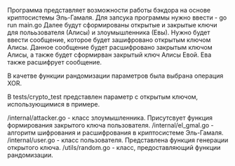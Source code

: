 Программа представляет возможности работы бэкдора на основе криптосистемы Эль-Гамаля.
Для запсука программы нужно ввести - go run main.go
Далее будут сформированы открытые и закрытые ключи для полььзователя (Алисы) и злоумышленника (Евы).
Нужно будет ввести сообщение, которое будет зашифровано открытым ключом Алисы.
Данное сообщение будет расшифровано закрытым ключом Алисы, а также будет сформирван закрытый ключ Алисы Евой.
Ева также расшифрует сообщение.

В качетве функции рандомизации параметров была выбрана операция XOR.

В tests/crypto_test представлен параметр с открытым ключом, использующимися в примере. 

/internal/attacker.go - класс злоумышленника. Присутсвует функция формирования закрытого ключа пользователя.
/internal/el_gmal.go - алгоритм шифрования и расшифрования в криптосистеме Эль-Гамаля.
/internal/user.go - класс пользователя. Представлена функция генерации открытого ключа.
/utils/random.go - класс, предоставляющий функции рандомизации.